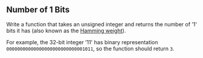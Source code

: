 ## Number of 1 Bits

Write a function that takes an unsigned integer and returns the number of ’1' bits it has (also known as the [Hamming weight](http://en.wikipedia.org/wiki/Hamming_weight)).

For example, the 32-bit integer ’11' has binary representation `00000000000000000000000000001011`, so the function should return `3`.
